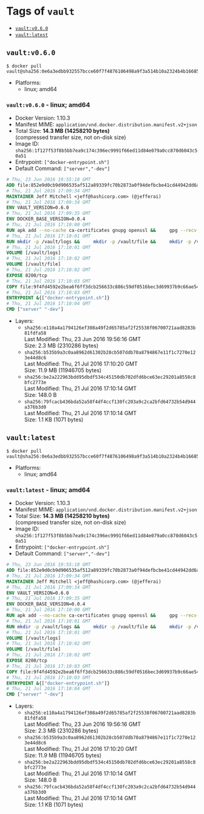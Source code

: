 <!-- THIS FILE IS GENERATED VIA './update-tag-details.sh' -->

# Tags of `vault`

-	[`vault:v0.6.0`](#vaultv060)
-	[`vault:latest`](#vaultlatest)

## `vault:v0.6.0`

```console
$ docker pull vault@sha256:0e6a3edbb932557bcce60f7f4876106498a9f3a514b10a2324b4b166857c58e1
```

-	Platforms:
	-	linux; amd64

### `vault:v0.6.0` - linux; amd64

-	Docker Version: 1.10.3
-	Manifest MIME: `application/vnd.docker.distribution.manifest.v2+json`
-	Total Size: **14.3 MB (14258210 bytes)**  
	(compressed transfer size, not on-disk size)
-	Image ID: `sha256:1f127f53f8b5bb7ea9c174c396ec9991f66ed11d84e079a0cc870d6043c50a51`
-	Entrypoint: `["docker-entrypoint.sh"]`
-	Default Command: `["server","-dev"]`

```dockerfile
# Thu, 23 Jun 2016 19:55:18 GMT
ADD file:852e9d0cb9d906535af512a89339fc70b2873a0f94defbcbe41cd44942dd6ac8 in /
# Thu, 21 Jul 2016 17:09:34 GMT
MAINTAINER Jeff Mitchell <jeff@hashicorp.com> (@jefferai)
# Thu, 21 Jul 2016 17:09:34 GMT
ENV VAULT_VERSION=0.6.0
# Thu, 21 Jul 2016 17:09:35 GMT
ENV DOCKER_BASE_VERSION=0.0.4
# Thu, 21 Jul 2016 17:10:00 GMT
RUN apk add --no-cache ca-certificates gnupg openssl &&     gpg --recv-keys 91A6E7F85D05C65630BEF18951852D87348FFC4C &&     mkdir -p /tmp/build &&     cd /tmp/build &&     wget https://releases.hashicorp.com/docker-base/${DOCKER_BASE_VERSION}/docker-base_${DOCKER_BASE_VERSION}_linux_amd64.zip &&     wget https://releases.hashicorp.com/docker-base/${DOCKER_BASE_VERSION}/docker-base_${DOCKER_BASE_VERSION}_SHA256SUMS &&     wget https://releases.hashicorp.com/docker-base/${DOCKER_BASE_VERSION}/docker-base_${DOCKER_BASE_VERSION}_SHA256SUMS.sig &&     gpg --batch --verify docker-base_${DOCKER_BASE_VERSION}_SHA256SUMS.sig docker-base_${DOCKER_BASE_VERSION}_SHA256SUMS &&     grep ${DOCKER_BASE_VERSION}_linux_amd64.zip docker-base_${DOCKER_BASE_VERSION}_SHA256SUMS | sha256sum -c &&     unzip docker-base_${DOCKER_BASE_VERSION}_linux_amd64.zip &&     cp bin/gosu bin/dumb-init /bin &&     wget https://releases.hashicorp.com/vault/${VAULT_VERSION}/vault_${VAULT_VERSION}_linux_amd64.zip &&     wget https://releases.hashicorp.com/vault/${VAULT_VERSION}/vault_${VAULT_VERSION}_SHA256SUMS &&     wget https://releases.hashicorp.com/vault/${VAULT_VERSION}/vault_${VAULT_VERSION}_SHA256SUMS.sig &&     gpg --batch --verify vault_${VAULT_VERSION}_SHA256SUMS.sig vault_${VAULT_VERSION}_SHA256SUMS &&     grep vault_${VAULT_VERSION}_linux_amd64.zip vault_${VAULT_VERSION}_SHA256SUMS | sha256sum -c &&     unzip -d /bin vault_${VAULT_VERSION}_linux_amd64.zip &&     cd /tmp &&     rm -rf /tmp/build &&     apk del gnupg openssl &&     rm -rf /root/.gnupg
# Thu, 21 Jul 2016 17:10:01 GMT
RUN mkdir -p /vault/logs &&     mkdir -p /vault/file &&     mkdir -p /vault/config
# Thu, 21 Jul 2016 17:10:01 GMT
VOLUME [/vault/logs]
# Thu, 21 Jul 2016 17:10:02 GMT
VOLUME [/vault/file]
# Thu, 21 Jul 2016 17:10:02 GMT
EXPOSE 8200/tcp
# Thu, 21 Jul 2016 17:10:03 GMT
COPY file:9f4fd4592e2bea6f6ff3dcb256633c886c59df0516bec3d69937b9c66ae54448 in /usr/local/bin/docker-entrypoint.sh
# Thu, 21 Jul 2016 17:10:03 GMT
ENTRYPOINT &{["docker-entrypoint.sh"]}
# Thu, 21 Jul 2016 17:10:04 GMT
CMD ["server" "-dev"]
```

-	Layers:
	-	`sha256:e110a4a1794126ef308a49f2d65785af2f25538f06700721aad8283b81fdfa58`  
		Last Modified: Thu, 23 Jun 2016 19:56:16 GMT  
		Size: 2.3 MB (2310286 bytes)
	-	`sha256:b535b9a3c0aa8962d61302b28cb507ddb70a8794867e11f1c7270e123e44d8c6`  
		Last Modified: Thu, 21 Jul 2016 17:10:20 GMT  
		Size: 11.9 MB (11946705 bytes)
	-	`sha256:be2a222963bdd95dbdf534c45150db702dfd6bce63ec29201a8558c8bfc2773e`  
		Last Modified: Thu, 21 Jul 2016 17:10:14 GMT  
		Size: 148.0 B
	-	`sha256:79fcacb436bda52a58f4df4ccf130fc203a9c2ca2bfd64732b54d944a376b3d0`  
		Last Modified: Thu, 21 Jul 2016 17:10:14 GMT  
		Size: 1.1 KB (1071 bytes)

## `vault:latest`

```console
$ docker pull vault@sha256:0e6a3edbb932557bcce60f7f4876106498a9f3a514b10a2324b4b166857c58e1
```

-	Platforms:
	-	linux; amd64

### `vault:latest` - linux; amd64

-	Docker Version: 1.10.3
-	Manifest MIME: `application/vnd.docker.distribution.manifest.v2+json`
-	Total Size: **14.3 MB (14258210 bytes)**  
	(compressed transfer size, not on-disk size)
-	Image ID: `sha256:1f127f53f8b5bb7ea9c174c396ec9991f66ed11d84e079a0cc870d6043c50a51`
-	Entrypoint: `["docker-entrypoint.sh"]`
-	Default Command: `["server","-dev"]`

```dockerfile
# Thu, 23 Jun 2016 19:55:18 GMT
ADD file:852e9d0cb9d906535af512a89339fc70b2873a0f94defbcbe41cd44942dd6ac8 in /
# Thu, 21 Jul 2016 17:09:34 GMT
MAINTAINER Jeff Mitchell <jeff@hashicorp.com> (@jefferai)
# Thu, 21 Jul 2016 17:09:34 GMT
ENV VAULT_VERSION=0.6.0
# Thu, 21 Jul 2016 17:09:35 GMT
ENV DOCKER_BASE_VERSION=0.0.4
# Thu, 21 Jul 2016 17:10:00 GMT
RUN apk add --no-cache ca-certificates gnupg openssl &&     gpg --recv-keys 91A6E7F85D05C65630BEF18951852D87348FFC4C &&     mkdir -p /tmp/build &&     cd /tmp/build &&     wget https://releases.hashicorp.com/docker-base/${DOCKER_BASE_VERSION}/docker-base_${DOCKER_BASE_VERSION}_linux_amd64.zip &&     wget https://releases.hashicorp.com/docker-base/${DOCKER_BASE_VERSION}/docker-base_${DOCKER_BASE_VERSION}_SHA256SUMS &&     wget https://releases.hashicorp.com/docker-base/${DOCKER_BASE_VERSION}/docker-base_${DOCKER_BASE_VERSION}_SHA256SUMS.sig &&     gpg --batch --verify docker-base_${DOCKER_BASE_VERSION}_SHA256SUMS.sig docker-base_${DOCKER_BASE_VERSION}_SHA256SUMS &&     grep ${DOCKER_BASE_VERSION}_linux_amd64.zip docker-base_${DOCKER_BASE_VERSION}_SHA256SUMS | sha256sum -c &&     unzip docker-base_${DOCKER_BASE_VERSION}_linux_amd64.zip &&     cp bin/gosu bin/dumb-init /bin &&     wget https://releases.hashicorp.com/vault/${VAULT_VERSION}/vault_${VAULT_VERSION}_linux_amd64.zip &&     wget https://releases.hashicorp.com/vault/${VAULT_VERSION}/vault_${VAULT_VERSION}_SHA256SUMS &&     wget https://releases.hashicorp.com/vault/${VAULT_VERSION}/vault_${VAULT_VERSION}_SHA256SUMS.sig &&     gpg --batch --verify vault_${VAULT_VERSION}_SHA256SUMS.sig vault_${VAULT_VERSION}_SHA256SUMS &&     grep vault_${VAULT_VERSION}_linux_amd64.zip vault_${VAULT_VERSION}_SHA256SUMS | sha256sum -c &&     unzip -d /bin vault_${VAULT_VERSION}_linux_amd64.zip &&     cd /tmp &&     rm -rf /tmp/build &&     apk del gnupg openssl &&     rm -rf /root/.gnupg
# Thu, 21 Jul 2016 17:10:01 GMT
RUN mkdir -p /vault/logs &&     mkdir -p /vault/file &&     mkdir -p /vault/config
# Thu, 21 Jul 2016 17:10:01 GMT
VOLUME [/vault/logs]
# Thu, 21 Jul 2016 17:10:02 GMT
VOLUME [/vault/file]
# Thu, 21 Jul 2016 17:10:02 GMT
EXPOSE 8200/tcp
# Thu, 21 Jul 2016 17:10:03 GMT
COPY file:9f4fd4592e2bea6f6ff3dcb256633c886c59df0516bec3d69937b9c66ae54448 in /usr/local/bin/docker-entrypoint.sh
# Thu, 21 Jul 2016 17:10:03 GMT
ENTRYPOINT &{["docker-entrypoint.sh"]}
# Thu, 21 Jul 2016 17:10:04 GMT
CMD ["server" "-dev"]
```

-	Layers:
	-	`sha256:e110a4a1794126ef308a49f2d65785af2f25538f06700721aad8283b81fdfa58`  
		Last Modified: Thu, 23 Jun 2016 19:56:16 GMT  
		Size: 2.3 MB (2310286 bytes)
	-	`sha256:b535b9a3c0aa8962d61302b28cb507ddb70a8794867e11f1c7270e123e44d8c6`  
		Last Modified: Thu, 21 Jul 2016 17:10:20 GMT  
		Size: 11.9 MB (11946705 bytes)
	-	`sha256:be2a222963bdd95dbdf534c45150db702dfd6bce63ec29201a8558c8bfc2773e`  
		Last Modified: Thu, 21 Jul 2016 17:10:14 GMT  
		Size: 148.0 B
	-	`sha256:79fcacb436bda52a58f4df4ccf130fc203a9c2ca2bfd64732b54d944a376b3d0`  
		Last Modified: Thu, 21 Jul 2016 17:10:14 GMT  
		Size: 1.1 KB (1071 bytes)
